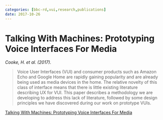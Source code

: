 ```yaml
---
categories: [bbc-rd,vui,research,publications] 
date: 2017-10-26
---
```


# Talking With Machines: Prototyping Voice Interfaces For Media

_Cooke, H. et al. (2017)._

> Voice User Interfaces (VUI) and consumer products such as Amazon Echo and Google Home are rapidly gaining popularity and are already being used as media devices in the home. The relative novelty of this class of interface means that there is little existing literature describing UX for VUI. This paper describes a methodology we are developing to address this lack of literature, followed by some design principles we have discovered during our work on prototype VUIs.

[Talking With Machines: Prototyping Voice Interfaces For Media](https://www.semanticscholar.org/paper/TALKING-WITH-MACHINES%3A-PROTOTYPING-VOICE-INTERFACES-Cooke-Howe/b452f2e1ceb0db287d34ce28d433dcc8cbd859ad)